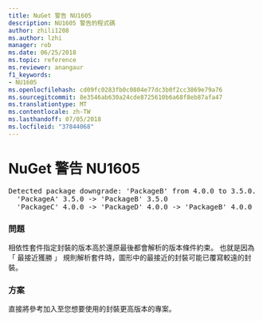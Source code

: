 ```yaml
---
title: NuGet 警告 NU1605
description: NU1605 警告的程式碼
author: zhili1208
ms.author: lzhi
manager: rob
ms.date: 06/25/2018
ms.topic: reference
ms.reviewer: anangaur
f1_keywords:
- NU1605
ms.openlocfilehash: cd09fc0283fb0c0804e77dc3b0f2cc3869e79a76
ms.sourcegitcommit: 8e3546ab630a24cde8725610b6a68f8eb87afa47
ms.translationtype: MT
ms.contentlocale: zh-TW
ms.lasthandoff: 07/05/2018
ms.locfileid: "37844068"
---
```

# <a name="nuget-warning-nu1605"></a>NuGet 警告 NU1605

<pre>Detected package downgrade: 'PackageB' from 4.0.0 to 3.5.0. Reference the package directly from the project to select a different version.<br/>  'PackageA' 3.5.0 -> 'PackageB' 3.5.0<br/>  'PackageC' 4.0.0 -> 'PackageD' 4.0.0 -> 'PackageB' 4.0.0</pre>

### <a name="issue"></a>問題
相依性套件指定封裝的版本高於還原最後都會解析的版本條件約束。 也就是因為 「 最接近獲勝 」 規則解析套件時，圖形中的最接近的封裝可能已覆寫較遠的封裝。

### <a name="solution"></a>方案
直接將參考加入至您想要使用的封裝更高版本的專案。